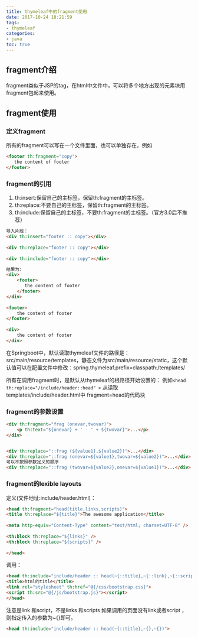 ```yaml
---
title: thymeleaf中的fragment使用
date: 2017-10-24 18:21:59
tags:
- thymeleaf
categories:
- java
toc: true
---
```

## fragment介绍
fragment类似于JSP的tag，在html中文件中，可以将多个地方出现的元素块用fragment包起来使用。
<!-- more -->
## fragment使用

### 定义fragment

所有的fragment可以写在一个文件里面，也可以单独存在，例如
```html
<footer th:fragment="copy">  
   the content of footer 
</footer>
```

### fragment的引用
1. th:insert:保留自己的主标签，保留th:fragment的主标签。
2. th:replace:不要自己的主标签，保留th:fragment的主标签。
3. th:include:保留自己的主标签，不要th:fragment的主标签。（官方3.0后不推荐）

```html
导入片段：
<div th:insert="footer :: copy"></div>  
  
<div th:replace="footer :: copy"></div>  
  
<div th:include="footer :: copy"></div>

结果为:
<div>  
    <footer>  
       the content of footer   
    </footer>    
</div>    
  
<footer>  
    the content of footer 
</footer>    
  
<div>  
    the content of footer 
</div>  
```

在Springboot中，默认读取thymeleaf文件的路径是：src/main/resource/templates，静态文件为src/main/resource/static，这个默认值可以在配置文件中修改：spring.thymeleaf.prefix=classpath:/templates/

所有在调用fragment时，是默认从thymeleaf的根路径开始设置的：
例如`<head th:replace="/include/header::head" >`
从读取templates/include/header.html中 fragment=head的代码块

### fragment的参数设置

```html
<div th:fragment="frag (onevar,twovar)">
    <p th:text="${onevar} + ' - ' + ${twovar}">...</p>
</div>


<div th:replace="::frag (${value1},${value2})">...</div>
<div th:replace="::frag (onevar=${value1},twovar=${value2})">...</div>
可以不按照参数定义的顺序
<div th:replace="::frag (twovar=${value2},onevar=${value1})">...</div>

```

### fragment的lexible layouts

定义(文件地址:include/header.html)：
```html
<head th:fragment="head(title,links,scripts)">  
<title th:replace="${title}">The awesome application</title>  
  
<meta http-equiv="Content-Type" content="text/html; charset=UTF-8" />  
  
<th:block th:replace="${links}" />  
<th:block th:replace="${scripts}" />  
  
</head>  

```
调用：
```html
<head th:include="include/header :: head(~{::title},~{::link},~{::script})">   
<title>html的title</title>  
<link rel="stylesheet" th:href="@{/css/bootstrap.css}">  
<script th:src="@{/js/bootstrap.js}"></script>  
</head>  
```
注意是link 和script，不是links 和scripts
如果调用的页面没有link或者script ，则指定传入的参数为~{}即可。
```html
<head th:include="include/header :: head(~{::title},~{},~{})">   
```













